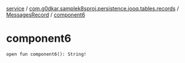 [service](../../index.md) / [com.g0dkar.samplek8sproj.persistence.jooq.tables.records](../index.md) / [MessagesRecord](index.md) / [component6](./component6.md)

# component6

`open fun component6(): String!`